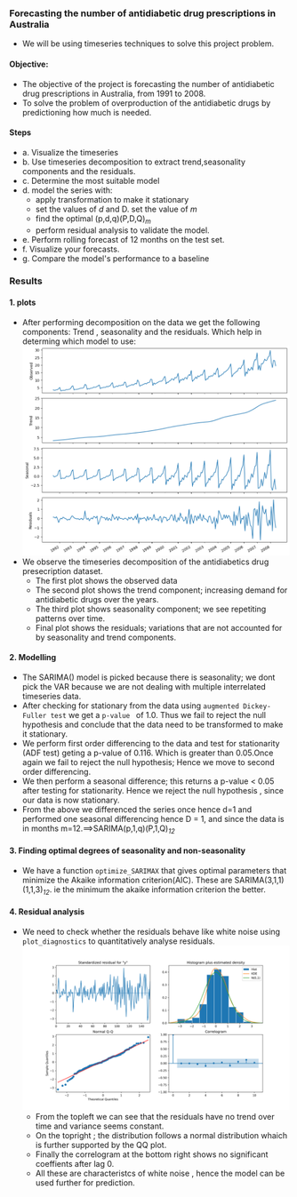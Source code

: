 ### Forecasting the number of antidiabetic drug prescriptions in Australia

- We will be using timeseries techniques to solve this project problem.

#### Objective:
- The objective of the project is forecasting the number of antidiabetic drug prescriptions in Australia, from 1991 to 2008.
- To solve the problem of overproduction of the antidiabetic drugs by predictioning how much is needed.

#### Steps
- a. Visualize the timeseries
- b. Use timeseries decomposition to extract trend,seasonality components and the residuals.
- c. Determine the most suitable model
- d. model the series with:
    - apply transformation to make it stationary
    - set the values of *d* and D. set the value of *m*
    - find the optimal (p,d,q)(P,D,Q)*<sub>m</sub>*
    - perform residual analysis to validate the model.
- e. Perform rolling forecast of 12 months on the test set.
- f. Visualize your forecasts.
- g. Compare the model's performance to a baseline 

### Results 
#### 1. plots
- After performing decomposition on the data we get the following components: Trend , seasonality and the residuals. Which help in determing which model to use:
![decomposition](results/stl.png)
- We observe the timeseries decomposition of the antidiabetics drug presecription dataset.
    - The first plot shows the observed data
    - The second plot shows the trend component; increasing demand for antidiabetic drugs over the years.
    - The third plot shows seasonality component; we see repetiting patterns over time.
    - Final plot shows the residuals; variations that are not accounted for by seasonality and trend components.

#### 2. Modelling
- The SARIMA() model is picked because there is seasonality; we dont pick the VAR because we are not dealing with multiple interrelated timeseries data.
- After checking for stationary from the data using `augmented Dickey-Fuller test` we get a `p-value `  of 1.0. Thus we fail to reject the null hypothesis and conclude that the data need to be transformed to make it stationary.
- We perform first order differencing to the data and test for stationarity (ADF test) geting a p-value of 0.116. Which is greater than 0.05.Once again we fail to reject the null hypothesis; Hence we move to second order differencing.
- We then perform a seasonal difference; this returns a p-value < 0.05 after testing for stationarity. Hence we reject the null hypothesis , since our data is now stationary.
- From the above we differenced the series once hence d=1 and performed one seasonal differencing hence D = 1, and since the data is in months m=12.==>SARIMA(p,1,q)(P,1,Q)*<sub>12</sub>*

#### 3. Finding optimal degrees of seasonality and non-seasonality 
- We have a function `optimize_SARIMAX` that gives optimal parameters that minimize the Akaike information criterion(AIC). These are SARIMA(3,1,1)(1,1,3)*<sub>12</sub>*. ie the minimum the akaike information criterion the better.

#### 4. Residual analysis
- We need to check whether the residuals behave like white noise using `plot_diagnostics` to quantitatively analyse residuals.
![residual_diagnostics](results/residual_diagnostics.png)
    - From the topleft we can see that the residuals have no trend over time and variance seems constant.
    - On the topright ; the distribution follows a normal distribution whaich is further supported by the QQ plot.
    - Finally the correlogram at the bottom right shows no significant coeffients after lag 0.
    - All these are characteristcs of white noise , hence the model can be used further for prediction.


